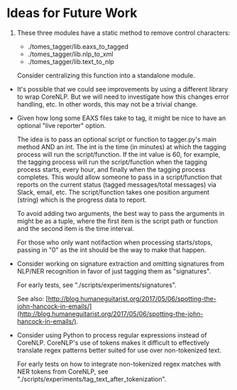 # Ideas for Future Work

1. These three modules have a static method to remove control characters:	

	- ./tomes_tagger/lib.eaxs\_to\_tagged
	- ./tomes_tagger/lib.nlp\_to\_xml
	- ./tomes_tagger/lib.text\_to\_nlp
	
	Consider centralizing this function into a standalone module.

- It's possible that we could see improvements by using a different library to wrap CoreNLP. But we will need to investigate how this changes error handling, etc. In other words, this may not be a trivial change.

- Given how long some EAXS files take to tag, it might be nice to have an optional "live reporter" option.

	The idea is to pass an optional script or function to tagger.py's main method AND an int. The int is the time (in minutes) at which the tagging process will run the script/function. If the int value is 60, for example, the tagging process will run the script/function when the tagging process starts, every hour, and finally when the tagging process completes. This would allow someone to pass in a script/function that reports on the current status (tagged messages/total messages) via Slack, email, etc. The script/function takes one position argument (string) which is the progress data to report.

	To avoid adding two arguments, the best way to pass the arguments in might be as a tuple, where the first item is the script path or function and the second item is the time interval.

	For those who only want notifaction when processing starts/stops, passing in "0" as the int should be the way to make that happen.

- Consider working on signature extraction and omitting signatures from NLP/NER recognition in favor of just tagging them as "signatures".

	For early tests, see "./scripts/experiments/signatures".

	See also: [http://blog.humaneguitarist.org/2017/05/06/spotting-the-john-hancock-in-emails/](http://blog.humaneguitarist.org/2017/05/06/spotting-the-john-hancock-in-emails/).

- Consider using Python to process regular expressions instead of CoreNLP. CoreNLP's use of tokens makes it difficult to effectively translate regex patterns better suited for use over non-tokenized text.

	For early tests on how to integrate non-tokenized regex matches with NER tokens from CoreNLP, see "./scripts/experiments/tag\_text\_after\_tokenization".




